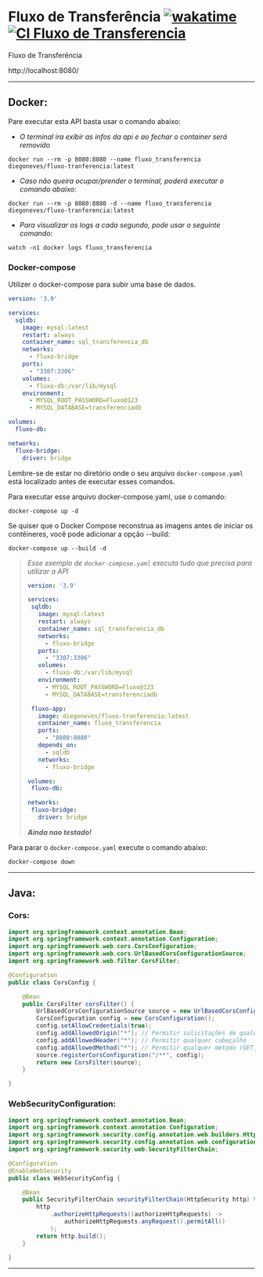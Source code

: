 # Fluxo de Transferência [![wakatime](https://wakatime.com/badge/user/018bea20-dbbc-48e2-b101-5415903acf5a/project/018c0943-ec73-4e34-9362-f0ae72855dcf.svg)](https://wakatime.com/@diegosneves/projects/mtibjzqwtu) [![CI Fluxo de Transferencia](https://github.com/diegosneves/fluxo-de-tranferencia/actions/workflows/ci.yml/badge.svg)](https://github.com/diegosneves/fluxo-de-tranferencia/actions/workflows/ci.yml)

Fluxo de Transferência

http://localhost:8080/

---

## Docker:

Pare executar esta API basta usar o comando abaixo:

- _O terminal ira exibir as infos da api e ao fechar o container será removido_
```shell
docker run --rm -p 8080:8080 --name fluxo_transferencia diegoneves/fluxo-tranferencia:latest
```

- _Caso não queira ocupar/prender o terminal, poderá executar o comando abaixo:_
```shell
docker run --rm -p 8080:8080 -d --name fluxo_transferencia diegoneves/fluxo-tranferencia:latest
```
- _Para visualizar os logs a cada segundo, pode usar o seguinte comando:_
```shell
watch -n1 docker logs fluxo_transferencia
```

### Docker-compose
Utilizer o docker-compose para subir uma base de dados.
```yaml
version: '3.9'

services:
  sqldb:
    image: mysql:latest
    restart: always
    container_name: sql_transferencia_db
    networks:
      - fluxo-bridge
    ports:
      - "3307:3306"
    volumes:
      - fluxo-db:/var/lib/mysql
    environment:
      - MYSQL_ROOT_PASSWORD=Fluxo@123
      - MYSQL_DATABASE=transferenciadb

volumes:
  fluxo-db:

networks:
  fluxo-bridge:
    driver: bridge
```
Lembre-se de estar no diretório onde o seu arquivo `docker-compose.yaml` está localizado antes de executar esses comandos.

Para executar esse arquivo docker-compose.yaml, use o comando:
```shell
docker-compose up -d
```

Se quiser que o Docker Compose reconstrua as imagens antes de iniciar os contêineres, você pode adicionar a opção --build:
```shell
docker-compose up --build -d
```

> _Esse exemplo de `docker-compose.yaml` executa tudo que precisa para utilizar a API_
>```yaml
>version: '3.9'
>
>services:
>  sqldb:
>    image: mysql:latest
>    restart: always
>    container_name: sql_transferencia_db
>    networks:
>      - fluxo-bridge
>    ports:
>      - "3307:3306"
>    volumes:
>      - fluxo-db:/var/lib/mysql
>    environment:
>      - MYSQL_ROOT_PASSWORD=Fluxo@123
>      - MYSQL_DATABASE=transferenciadb
>
>  fluxo-app:
>    image: diegoneves/fluxo-tranferencia:latest
>    container_name: fluxo_transferencia
>    ports:
>      - "8080:8080"
>    depends_on:
>      - sqldb
>    networks:
>      - fluxo-bridge
>
>volumes:
>  fluxo-db:
>
>networks:
>  fluxo-bridge:
>    driver: bridge
>```
> _**Ainda nao testado!**_

Para parar o `docker-compose.yaml` execute o comando abaixo:
```shell
docker-compose down
```

---

## Java:

### Cors:

```java
import org.springframework.context.annotation.Bean;
import org.springframework.context.annotation.Configuration;
import org.springframework.web.cors.CorsConfiguration;
import org.springframework.web.cors.UrlBasedCorsConfigurationSource;
import org.springframework.web.filter.CorsFilter;

@Configuration
public class CorsConfig {

    @Bean
    public CorsFilter corsFilter() {
        UrlBasedCorsConfigurationSource source = new UrlBasedCorsConfigurationSource();
        CorsConfiguration config = new CorsConfiguration();
        config.setAllowCredentials(true);
        config.addAllowedOrigin("*"); // Permitir solicitações de qualquer origem
        config.addAllowedHeader("*"); // Permitir qualquer cabeçalho
        config.addAllowedMethod("*"); // Permitir qualquer método (GET, POST, etc.)
        source.registerCorsConfiguration("/**", config);
        return new CorsFilter(source);
    }

}
```

### WebSecurityConfiguration:

```java
import org.springframework.context.annotation.Bean;
import org.springframework.context.annotation.Configuration;
import org.springframework.security.config.annotation.web.builders.HttpSecurity;
import org.springframework.security.config.annotation.web.configuration.EnableWebSecurity;
import org.springframework.security.web.SecurityFilterChain;

@Configuration
@EnableWebSecurity
public class WebSecurityConfig {

    @Bean
  	public SecurityFilterChain securityFilterChain(HttpSecurity http) throws Exception {
  		http
  		 	.authorizeHttpRequests((authorizeHttpRequests) ->
  		 		authorizeHttpRequests.anyRequest().permitAll()
  		 	);
  		return http.build();
  	}

}
```

---
